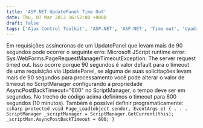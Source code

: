 ```yaml
---
title: 'ASP.NET UpdatePanel Time Out'
date: Thu, 07 Mar 2013 16:52:00 +0000
draft: false
tags: ['Ajax Control Toolkit', 'ASP.NET', 'ASP.NET', 'Time out', 'UpadatePanel']
---
```


Em requisições assíncronas de um UpdatePanel que levam mais de 90 segundos pode ocorrer o seguinte erro: Microsoft JScript runtime error: Sys.WebForms.PageRequestManagerTimeoutException: The server request timed out. Isso ocorre porque 90 segundos é valor default para o timeout de uma requisição via UpdatePanel, se alguma de suas solicitações levam mais de 90 segundos para processamento você pode alterar o valor de timeout no ScriptManager configurando a propriedade AsyncPostBackTimeout="600" no ScriptManager, o tempo deve ser em segundos. No trecho de código acima definimos o timeout para 600 segundos (10 minutos). Também é possível definir programaticamente: ```csharp protected void Page_Load(object sender, EventArgs e) { . . . ScriptManager _scriptManager = ScriptManager.GetCurrent(this); _scriptMan.AsyncPostBackTimeout = 600; } ```